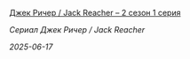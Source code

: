 <!--2025-06-17 16:20:37-->
<div class="yb">
  <a class="nodecor" href="/index.html?serialy/djek_richer_jack_reacher_2_sezon_1_seriya">
    <img class="preview" data-videoid="https://rutube.ru/play/embed/http://rutube.ru/video/c0174ab7daacc4b5fb2ec4fe4c411e9c/" src="http://pic.rutubelist.ru/video/2025-02-21/9b/51/9b5100fbc8383ded701666738663b3f2.jpg" align="left" alt="">
  </a>
  <div class="inlbl text">
    <p><a class="nodecor" href="/index.html?serialy/djek_richer_jack_reacher_2_sezon_1_seriya">Джек Ричер / Jack Reacher – 2 сезон 1 серия</a></p>
    <p><i class="smaller2">Сериал Джек Ричер / Jack Reacher</i></p>
    <i class="smaller3">2025-06-17</i>
  </div>
</div>
